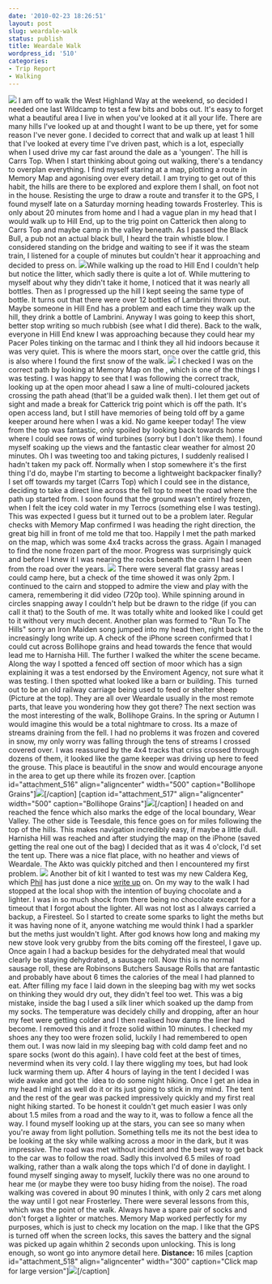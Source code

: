 ```yaml
---
date: '2010-02-23 18:26:51'
layout: post
slug: weardale-walk
status: publish
title: Weardale Walk
wordpress_id: '510'
categories:
- Trip Report
- Walking
---
```


[![](http://www.stevenhorner.com/wp-content/uploads/2010/02/Carriage.jpg)](http://www.stevenhorner.com/wp-content/uploads/2010/02/Carriage.jpg) I am off to walk the West Highland Way at the weekend, so decided I needed one last Wildcamp to test a few bits and bobs out. It's easy to forget what a beautiful area I live in when you've looked at it all your life. There are many hills I've looked up at and thought I want to be up there, yet for some reason I've never gone. I decided to correct that and walk up at least 1 hill that I've looked at every time I've driven past, which is a lot, especially when I used drive my car fast around the dale as a 'youngen'. The hill is Carrs Top. When I start thinking about going out walking, there's a tendancy to overplan everything. I find myself staring at a map, plotting a route in Memory Map and agonising over every detail. I am trying to get out of this habit, the hills are there to be explored and explore them I shall, on foot not in the house. Resisting the urge to draw a route and transfer it to the GPS, I found myself late on a Saturday morning heading towards Frosterley. This is only about 20 minutes from home and I had a vague plan in my head that I would walk up to Hill End, up to the trig point on Catterick then along to Carrs Top and maybe camp in the valley beneath. As I passed the Black Bull, a pub not an actual black bull, I heard the train whistle blow. I considered standing on the bridge and waiting to see if it was the steam train, I listened for a couple of minutes but couldn't hear it approaching and decided to press on. [![](http://www.stevenhorner.com/wp-content/uploads/2010/02/Bottles-300x225.jpg)](http://www.stevenhorner.com/wp-content/uploads/2010/02/Bottles.jpg)While walking up the road to Hill End I couldn't help but notice the litter, which sadly there is quite a lot of. While muttering to myself about why they didn't take it home, I noticed that it was nearly all bottles. Then as I progressed up the hill I kept seeing the same type of bottle. It turns out that there were over 12 bottles of Lambrini thrown out. Maybe someone in Hill End has a problem and each time they walk up the hill, they drink a bottle of Lambrini. Anyway I was going to keep this short, better stop writing so much rubbish (see what I did there). Back to the walk, everyone in Hill End knew I was approaching because they could hear my Pacer Poles tinking on the tarmac and I think they all hid indoors because it was very quiet. This is where the moors start, once over the cattle grid, this is also where I found the first snow of the walk. [![](http://www.stevenhorner.com/wp-content/uploads/2010/02/Hill-End-Snow.jpg)](http://www.stevenhorner.com/wp-content/uploads/2010/02/Hill-End-Snow.jpg) I checked I was on the correct path by looking at Memory Map on the , which is one of the things I was testing. I was happy to see that I was following the correct track, looking up at the open moor ahead I saw a line of multi-coloured jackets crossing the path ahead (that'll be a guided walk then). I let them get out of sight and made a break for Catterick trig point which is off the path. It's open access land, but I still have memories of being told off by a game keeper around here when I was a kid. No game keeper today! The view from the top was fantastic, only spoiled by looking back towards home where I could see rows of wind turbines (sorry but I don't like them). I found myself soaking up the views and the fantastic clear weather for almost 20 minutes. Oh I was tweeting too and taking pictures, I suddenly realised I hadn't taken my pack off. Normally when I stop somewhere it's the first thing I'd do, maybe I'm starting to become a lightweight backpacker finally? I set off towards my target (Carrs Top) which I could see in the distance, deciding to take a direct line across the fell top to meet the road where the path up started from. I soon found that the ground wasn't entirely frozen, when I felt the icey cold water in my Terrocs (something else I was testing). This was expected I guess but it turned out to be a problem later. Regular checks with Memory Map confirmed I was heading the right direction, the great big hill in front of me told me that too. Happily I met the path marked on the map, which was some 4x4 tracks across the grass. Again I managed to find the none frozen part of the moor. Progress was surprisingly quick and before I knew it I was nearing the rocks beneath the cairn I had seen from the road over the years. [![](http://www.stevenhorner.com/wp-content/uploads/2010/02/Below-Carrs-Top.jpg)](http://www.stevenhorner.com/wp-content/uploads/2010/02/Below-Carrs-Top.jpg) There were several flat grassy areas I could camp here, but a check of the time showed it was only 2pm. I continued to the cairn and stopped to admire the view and play with the camera, remembering it did video (720p too). While spinning around in circles snapping away I couldn't help but be drawn to the ridge (if you can call it that) to the South of me. It was totally white and looked like I could get to it without very much decent. Another plan was formed to "Run To The Hills" sorry an Iron Maiden song jumped into my head then, right back to the increasingly long write up.  A check of the iPhone screen confirmed that I could cut across Bollihope grains and head towards the fence that would lead me to Harnisha Hill. The further I walked the whiter the scene became. Along the way I spotted a fenced off section of moor which has a sign explaining it was a test endorsed by the Enviroment Agency, not sure what it was testing. I then spotted what looked like a barn or building. This  turned out to be an old railway carriage being used to feed or shelter sheep (Picture at the top). They are all over Weardale usually in the most remote parts, that leave you wondering how they got there? The next section was the most interesting of the walk, Bollihope Grains. In the spring or Autumn I would imagine this would be a total nightmare to cross. Its a maze of streams draining from the fell. I had no problems it was frozen and covered in snow, my only worry was falling through the tens of streams I crossed covered over. I was reassured by the 4x4 tracks that criss crossed through dozens of them, it looked like the game keeper was driving up here to feed the grouse. This place is beautiful in the snow and would encourage anyone in the area to get up there while its frozen over. [caption id="attachment_516" align="aligncenter" width="500" caption="Bollihope Grains"][![](http://www.stevenhorner.com/wp-content/uploads/2010/02/Grains.jpg)](http://www.stevenhorner.com/wp-content/uploads/2010/02/Grains.jpg)[/caption] [caption id="attachment_517" align="aligncenter" width="500" caption="Bollihope Grains"][![](http://www.stevenhorner.com/wp-content/uploads/2010/02/Grains-2.jpg)](http://www.stevenhorner.com/wp-content/uploads/2010/02/Grains-2.jpg)[/caption] I headed on and reached the fence which also marks the edge of the local boundary, Wear Valley. The other side is Teesdale, this fence goes on for miles following the top of the hills. This makes navigation incredibly easy, if maybe a little dull. Harnisha Hill was reached and after studying the map on the iPhone (saved getting the real one out of the bag) I decided that as it was 4 o'clock, I'd set the tent up. There was a nice flat place, with no heather and views of Weardale. The Akto was quickly pitched and then I encountered my first problem. [![](http://www.stevenhorner.com/wp-content/uploads/2010/02/Fence.jpg)](http://www.stevenhorner.com/wp-content/uploads/2010/02/Fence.jpg) Another bit of kit I wanted to test was my new Caldera Keg, which [Phil](http://phil-turner.net/) has just done a nice [write up](http://phil-turner.net/?p=697) on. On my way to the walk I had stopped at the local shop with the intention of buying chocolate and a lighter. I was in so much shock from there being no chocolate except for a timeout that I forgot about the lighter. All was not lost as I always carried a backup, a Firesteel. So I started to create some sparks to light the meths but it was having none of it, anyone watching me would think I had a sparkler but the meths just wouldn't light. After god knows how long and making my new stove look very grubby from the bits coming off the firesteel, I gave up. Once again I had a backup besides for the dehydrated meal that would clearly be staying dehydrated, a sausage roll. Now this is no normal sausage roll, these are Robinsons Butchers Sausage Rolls that are fantastic and probably have about 6 times the calories of the meal I had planned to eat. After filling my face I laid down in the sleeping bag with my wet socks on thinking they would dry out, they didn't feel too wet. This was a big mistake, inside the bag I used a silk liner which soaked up the damp from my socks. The temperature was decidely chilly and dropping, after an hour my feet were getting colder and I then realised how damp the liner had become. I removed this and it froze solid within 10 minutes. I checked my shoes any they too were frozen solid, luckily I had remembered to open them out. I was now laid in my sleeping bag with cold damp feet and no spare socks (wont do this again). I have cold feet at the best of times, nevermind when its very cold. I lay there wiggling my toes, but had look luck warming them up. After 4 hours of laying in the tent I decided I was wide awake and got the  idea to do some night hiking. Once I get an idea in my head I might as well do it or its just going to stick in my mind. The tent and the rest of the gear was packed impressively quickly and my first real night hiking started. To be honest it couldn't get much easier I was only about 1.5 miles from a road and the way to it, was to follow a fence all the way. I found myself looking up at the stars, you can see so many when you're away from light pollution. Something tells me its not the best idea to be looking at the sky while walking across a moor in the dark, but it was impressive. The road was met without incident and the best way to get back to the car was to follow the road. Sadly this involved 6.5 miles of road walking, rather than a walk along the tops which I'd of done in daylight. I found myself singing away to myself, luckily there was no one around to hear me (or maybe they were too busy hiding from the noise). The road walking was covered in about 90 minutes I think, with only 2 cars met along the way until I got near Frosterley. There were several lessons from this, which was the point of the walk. Always have a spare pair of socks and don't forget a lighter or matches. Memory Map worked perfectly for my purposes, which is just to check my location on the map. I like that the GPS is turned off when the screen locks, this saves the battery and the signal was picked up again whithin 2 seconds upon unlocking. This is long enough, so wont go into anymore detail here. **Distance:** 16 miles [caption id="attachment_518" align="aligncenter" width="300" caption="Click map for large version"][![](http://www.stevenhorner.com/wp-content/uploads/2010/02/Map-300x209.jpg)](http://www.stevenhorner.com/wp-content/uploads/2010/02/Map.jpg)[/caption]
